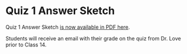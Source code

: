 # Quiz 1 Answer Sketch

Quiz 1 Answer Sketch [is now available in PDF here](https://github.com/THOMASELOVE/431-2020/blob/master/quizzes/quiz1/sketch/431-2020-quiz1_withsketch_and_results.pdf).

Students will receive an email with their grade on the quiz from Dr. Love prior to Class 14.
